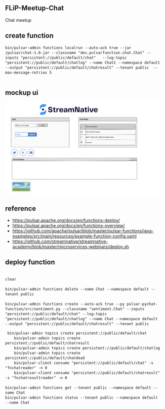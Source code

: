 ## FLiP-Meetup-Chat

Chat meetup

## create function

```
bin/pulsar-admin functions localrun --auto-ack true --jar /pulsar/chat-1.0.jar --classname "dev.pulsarfunction.chat.Chat" --inputs "persistent://public/default/chat"   --log-topic "persistent://public/default/chatlog" --name Chat2 --namespace default --output "persistent://public/default/chatresult" --tenant public  --max-message-retries 5


```

## mockup ui

![mockup](https://github.com/tspannhw/FLiP-Meetup-Chat/raw/main/chatmockup.png)

## reference

* https://pulsar.apache.org/docs/en/functions-deploy/
* https://pulsar.apache.org/docs/en/functions-overview/
* https://github.com/apache/pulsar/blob/master/pulsar-functions/java-examples/src/main/resources/example-function-config.yaml
* https://github.com/streamnative/streamnative-academy/blob/master/microservices-webinars/deploy.sh

## deploy function

````

clear

bin/pulsar-admin functions delete --name Chat --namespace default --tenant public

bin/pulsar-admin functions create --auto-ack true --py pulsar-pychat-function/src/sentiment.py --classname "sentiment.Chat" --inputs "persistent://public/default/chat" --log-topic "persistent://public/default/chatlog" --name Chat --namespace default --output "persistent://public/default/chatresult" --tenant public

````
````
 bin/pulsar-admin topics create persistent://public/default/chat
    bin/pulsar-admin topics create persistent://public/default/chatresult
    bin/pulsar-admin topics create persistent://public/default/chatlog
    bin/pulsar-admin topics create persistent://public/default/chatdead
    bin/pulsar-client consume "persistent://public/default/chat" -s "fnchatreader" -n 0
    bin/pulsar-client consume "persistent://public/default/chatresult" -s "fnchatresultreader" -n 0
  
bin/pulsar-admin functions get --tenant public --namespace default --name Chat
bin/pulsar-admin functions status --tenant public --namespace default --name Chat


````
